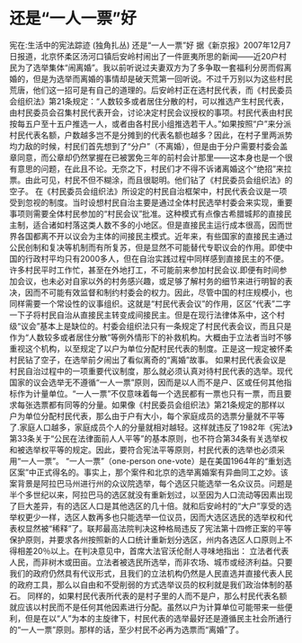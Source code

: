# 还是“一人一票”好

宪在:生活中的宪法踪迹 (独角扎丛)
还是“一人一票”好
据《新京报》2007年12月7日报道，北京怀柔区汤河口镇后安岭村闹出了一件匪夷所思的新闻——近20户村民为了选举集体“闹离婚”。我以前听说过夫妻双方为了多争取一套福利分房而假离婚的，但是为选举而离婚的事情却是破天荒第一回听说。不过千万别以为这些村民荒唐，他们这一招可是有自己的道理的。后安岭村正在选村民代表，而《村民委员会组织法》第21条规定：“人数较多或者居住分散的村，可以推选产生村民代表，由村民委员会召集村民代表开会，讨论决定村民会议授权的事项。村民代表由村民按每五户至十五户推选一人，或者由各村民小组推选若干人。”如果按照“户”来分派村民代表名额，户数越多岂不是分摊到的代表名额也越多？因此，在村子里两派势均力敌的时候，村民们首先想到了“分户”（不离婚），但是由于分户需要村委会盖章同意，而公章却仍然掌握在已被罢免三年的前村会计那里——这本身也是一个很有意思的问题，在此且不论。无奈之下，村民们才不得不诉诸离婚这个“绝招”来拉票。由此可见，村民不但不糊涂，而且很聪明。他们钻了《村民委员会组织法》的空子。
在《村民委员会组织法》所设定的村民自治框架中，村民代表会议是一项受到忽视的制度。当时设想村民自治主要是通过全体村民选举村委会来实现，重要事项则需要全体村民参加的“村民会议”批准。这种模式有点像古希腊城邦的直接民主制，适合诸如村落这类人数不多的小地区。但是直接民主运行成本很高，因而世界各国都离不开以议会为主体的间接民主模式。近年来，有些国家的直接民主通过公民创制和复决等机制而有所复苏，但是显然不可能替代专职议会的作用。即使中国的行政村平均只有2000多人，但在自治实践过程中同样感到直接民主的不便。许多村民平时工作忙，甚至在外地打工，不可能前来参加村民会议.即便有时间参加会议，也未必对自家以外的村务感兴趣，或足够了解村务的细节来进行明智的表决，因而不可能有效监督和制约村委会的权力。因此，尽管中国的村庄规模小，也同样需要一个常设性的议事组织。这就是“村民代表会议”的作用，区区“代表”二字一下子将村民自治从直接民主转变成间接民主。但是在现行法律体系中，这个村级“议会”基本上是缺位的。村委会组织法只有一条规定了村民代表会议，而且只是作为“人数较多或者居住分散”等例外情形下的补救机构。大概由于立法者当时不够重视这个机构，以至规定了以户为单位分配村民代表的制度。正是这一规定被怀柔村民钻了空子，在选举前夕闹出了看似离奇的“离婚”故事。
如果村民代表会议是村民自治过程中的一项重要代议制度，那么就必须认真对待村民代表的选举。现代国家的议会选举无不遵循“一人一票”原则，因而是以人而不是户、区或任何其他指标作为计量单位。“一人一票”不仅意味着每一个选民都有一票也只有一票，而且要求每张选票都有同等的分量。如果像《村民委员会组织法》第21条规定的那样以户为单位分配村民代表，那么由于户有大小，每个家庭成员的选票分量就不平等了.家庭人口越多，家庭成员个人的分量就相对越轻。这样就违反了1982年《宪法》第33条关于“公民在法律面前人人平等”的基本原则，也不符合第34条有关选举权和被选举权平等的规定。因此，要符合宪法平等原则，村民代表的选举也必须采用“一人一票”。
“一人一票”（one-person one-vote）是在美国1964年的“重划选区案”中正式得名的。事实上，那个案件和北京的选举离婚案有异曲同工之妙。该案背景是阿拉巴马州进行州的众议院选举，每个选区只能选举一名众议员。问题是半个多世纪以来，阿拉巴马的选区就没有重新划过，以至因为人口流动等因素出现了巨大差异，有的选区人口是其他选区的几十倍。就和后安岭村的“大户”享受的选举权更少一样，选区人数再多也只能选举一位议员，因而大选区选民的选举权和代表权显然被“稀释”了。联邦最高法院判决这种格局违反了宪法第十四修正案的平等保护原则，并要求各州按照新的人口统计重新划分选区，州内各选区人口原则上不得相差20％以上。在判决意见中，首席大法官沃伦耐人寻味地指出：
立法者代表人民，而非树木或田亩。立法者被选民所选举，而非农场、城市或经济利益。只要我们的政府仍然具有代议形式，且我们的立法机构仍然是人民直选并直接代表人民的政府工具，那么以自由和不受削弱的方式选举议员的权利就是我们政治体制的基石。
同样的，如果村民代表所代表的是村子里的人而不是户，那么村民代表名额就应该以村民而不是任何其他因素进行分配。虽然以户为计算单位可能带来一些便利，但是在以“人”为本的主旋律下，村民代表的选举最好还是遵循民主社会所通行的“一人一票”原则。那样的话，至少村民不必再为选票而“离婚”了。